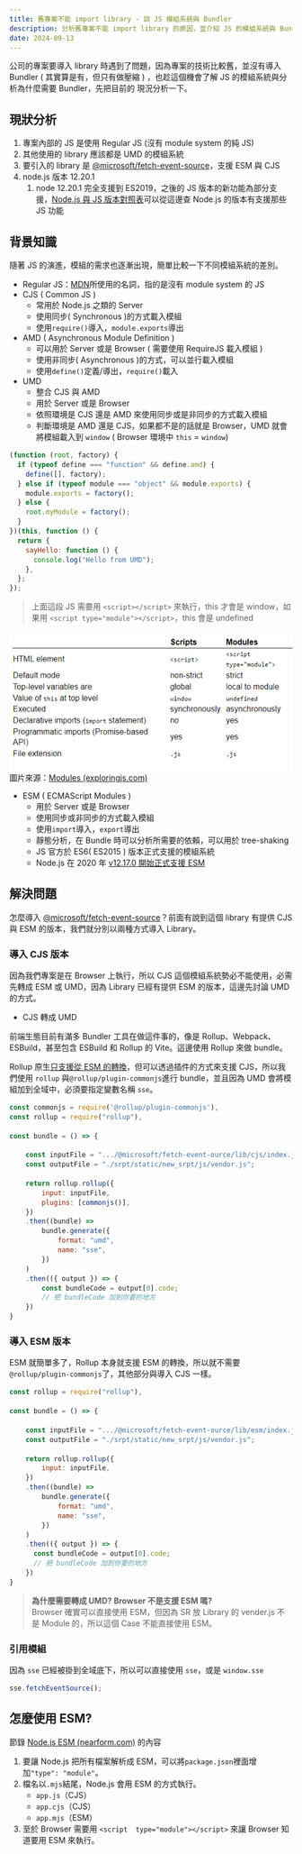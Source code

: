 ```yaml
---
title: 舊專案不能 import library - 談 JS 模組系統與 Bundler
description: 分析舊專案不能 import library 的原因，並介紹 JS 的模組系統與 Bundler 的關係
date: 2024-09-13
---
```


公司的專案要導入 library 時遇到了問題，因為專案的技術比較舊，並沒有導入 Bundler ( 其實算是有，但只有做壓縮 ) ，也趁這個機會了解 JS 的模組系統與分析為什麼需要 Bundler，先把目前的 現況分析一下。

## 現狀分析

1. 專案內部的 JS 是使用 Regular JS (沒有 module system 的純 JS)
2. 其他使用的 library 應該都是 UMD 的模組系統
3. 要引入的 library 是 [@microsoft/fetch-event-source](https://github.com/Azure/fetch-event-source)，支援 ESM 與 CJS
4. node.js 版本 12.20.1
   1. node 12.20.1 完全支援到 ES2019，之後的 JS 版本的新功能為部分支援，[Node.js 與 JS 版本對照表](https://node.green/)可以從這邊查 Node.js 的版本有支援那些 JS 功能

## 背景知識

隨著 JS 的演進，模組的需求也逐漸出現，簡單比較一下不同模組系統的差別。

- Regular JS：[MDN](https://developer.mozilla.org/en-US/docs/Web/JavaScript/Guide/Modules)所使用的名詞，指的是沒有 module system 的 JS
- CJS ( Common JS )
  - 常用於 Node.js 之類的 Server
  - 使用同步( Synchronous )的方式載入模組
  - 使用`require()`導入，`module.exports`導出
- AMD ( Asynchronous Module Definition )
  - 可以用於 Server 或是 Browser ( 需要使用 RequireJS 載入模組 )
  - 使用非同步( Asynchronous )的方式，可以並行載入模組
  - 使用`define()`定義/導出，`require()`載入
- UMD
  - 整合 CJS 與 AMD
  - 用於 Server 或是 Browser
  - 依照環境是 CJS 還是 AMD 來使用同步或是非同步的方式載入模組
  - 判斷環境是 AMD 還是 CJS，如果都不是的話就是 Browser，UMD 就會將模組載入到 `window` ( Browser 環境中 `this` = `window`)

```js
(function (root, factory) {
  if (typeof define === "function" && define.amd) {
    define([], factory);
  } else if (typeof module === "object" && module.exports) {
    module.exports = factory();
  } else {
    root.myModule = factory();
  }
})(this, function () {
  return {
    sayHello: function () {
      console.log("Hello from UMD");
    },
  };
});
```

> 上面這段 JS 需要用 `<script></script>` 來執行，this 才會是 window，如果用 `<script type="module"></script>`，this 會是 undefined

![stripts_vs_modules](public/2024/js-module-system-and-bunlder/stripts_vs_modules.png)
圖片來源：[Modules
(exploringjs.com)](https://exploringjs.com/es6/ch_modules.html#sec_modules-vs-scripts)

- ESM ( ECMAScript Modules )
  - 用於 Server 或是 Browser
  - 使用同步或非同步的方式載入模組
  - 使用`import`導入，`export`導出
  - 靜態分析，在 Bundle 時可以分析所需要的依賴，可以用於 tree-shaking
  - JS 官方於 ES6( ES2015 ) 版本正式支援的模組系統
  - Node.js 在 2020 年 [v12.17.0 開始正式支援 ESM](https://github.com/nodejs/node/blob/main/doc/changelogs/CHANGELOG_V12.md#2020-05-26-version-12170-erbium-lts-targos)

## 解決問題

怎麼導入 [@microsoft/fetch-event-source](https://github.com/Azure/fetch-event-source)？前面有說到這個 library 有提供 CJS 與 ESM 的版本，我們就分別以兩種方式導入 Library。

### 導入 CJS 版本

因為我們專案是在 Browser 上執行，所以 CJS 這個模組系統勢必不能使用，必需先轉成 ESM 或 UMD，因為 Library 已經有提供 ESM 的版本，這邊先討論 UMD 的方式。

- CJS 轉成 UMD

前端生態目前有滿多 Bundler 工具在做這件事的，像是 Rollup、Webpack、ESBuild，甚至包含 ESBuild 和 Rollup 的 Vite。這邊使用 Rollup 來做 bundle。

Rollup 原生[只支援從 ESM 的轉換](https://rollupjs.org/introduction/#overview)，但可以透過插件的方式來支援 CJS，所以我們使用 `rollup` 與`@rollup/plugin-commonjs`進行 bundle，並且因為 UMD 會將模組加到全域中，必須要指定變數名稱 `sse`。

```js
const commonjs = require('@rollup/plugin-commonjs'),
const rollup = require("rollup"),

const bundle = () => {

    const inputFile = ".../@microsoft/fetch-event-ource/lib/cjs/index.js";
    const outputFile = "./srpt/static/new_srpt/js/vendor.js";

    return rollup.rollup({
        input: inputFile,
        plugins: [commonjs()],
    })
    .then((bundle) =>
        bundle.generate({
            format: "umd",
            name: "sse",
        })
    )
    .then(({ output }) => {
        const bundleCode = output[0].code;
        // 把 bundleCode 加到你要的地方
    })
}
```

### 導入 ESM 版本

ESM 就簡單多了，Rollup 本身就支援 ESM 的轉換，所以就不需要 `@rollup/plugin-commonjs`了，其他部分與導入 CJS 一樣。

```js
const rollup = require("rollup"),

const bundle = () => {

    const inputFile = ".../@microsoft/fetch-event-ource/lib/esm/index.js";
    const outputFile = "./srpt/static/new_srpt/js/vendor.js";

    return rollup.rollup({
        input: inputFile,
    })
    .then((bundle) =>
        bundle.generate({
            format: "umd",
            name: "sse",
        })
    )
    .then(({ output }) => {
      const bundleCode = output[0].code;
      // 把 bundleCode 加到你要的地方
    })
}
```

> <strong>為什麼需要轉成 UMD? Browser 不是支援 ESM 嗎?</strong> <br />
> Browser 確實可以直接使用 ESM，但因為 SR 放 Library 的 vender.js 不是 Module
> 的，所以這個 Case 不能直接使用 ESM。

### 引用模組

因為 `sse` 已經被掛到全域底下，所以可以直接使用 `sse`，或是 `window.sse`

```js
sse.fetchEventSource();
```

## 怎麼使用 ESM?

節錄 [Node.js ESM (nearform.com)](https://commerce.nearform.com/blog/2021/node-esm-and-exports) 的內容

1. 要讓 Node.js 把所有檔案解析成 ESM，可以將`package.json`裡面增加`"type": "module"`。
2. 檔名以`.mjs`結尾，Node.js 會用 ESM 的方式執行。
   - `app.js`（CJS）
   - `app.cjs`（CJS）
   - `app.mjs`（ESM）
3. 至於 Browser 需要用 `<script  type="module"></script>` 來讓 Browser 知道要用 ESM 來執行。
